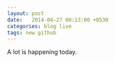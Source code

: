 ```yaml
---
layout: post
date:   2014-04-27 00:13:00 +0530
categories: blog live 
tags: new github
---
```


A lot is happening today.

